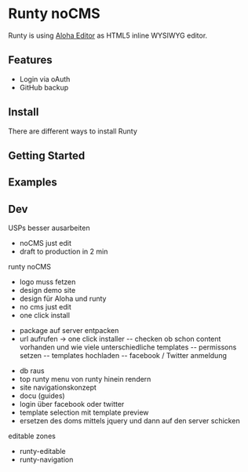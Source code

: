 # Runty noCMS



Runty is using [Aloha Editor](http://aloha-editor.org/) as HTML5 inline WYSIWYG editor.


## Features
* Login via oAuth
* GitHub backup


## Install
There are different ways to install Runty


## Getting Started


## Examples


## Dev

USPs besser ausarbeiten

* noCMS just edit
* draft to production in 2 min


runty noCMS

* logo muss fetzen
* design demo site
* design für Aloha und runty 
* no cms just edit 
* one click install
- package auf server entpacken
- url aufrufen -> one click installer
-- checken ob schon content vorhanden und wie viele unterschiedliche templates
-- permissons setzen
-- templates hochladen
-- facebook / Twitter anmeldung
* db raus
* top runty menu von runty hinein rendern
* site navigationskonzept
* docu (guides)
* login über facebook oder twitter
* template selection mit template preview
* ersetzen des doms mittels jquery und dann auf den server schicken


editable zones

* runty-editable
* runty-navigation

